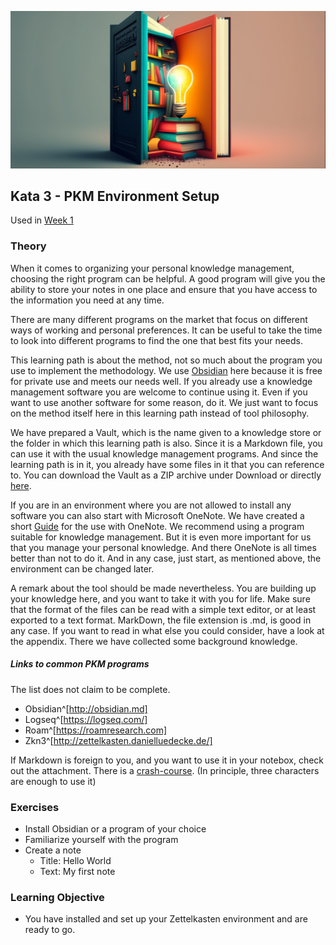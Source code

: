 ![Selecting a program for the PKM environment](images/woche2.png)

## Kata 3 - PKM Environment Setup

Used in [Week 1](2-1-Woche-1.md)

### Theory
When it comes to organizing your personal knowledge management, choosing the right program can be helpful. A good program will give you the ability to store your notes in one place and ensure that you have access to the information you need at any time.

There are many different programs on the market that focus on different ways of working and personal preferences. It can be useful to take the time to look into different programs to find the one that best fits your needs.

This learning path is about the method, not so much about the program you use to implement the methodology. We use [Obsidian](http://obsidian.md) here because it is free for private use and meets our needs well. If you already use a knowledge management software you are welcome to continue using it. Even if you want to use another software for some reason, do it. We just want to focus on the method itself here in this learning path instead of tool philosophy.

We have prepared a Vault, which is the name given to a knowledge store or the folder in which this learning path is also. Since it is a Markdown file, you can use it with the usual knowledge management programs. And since the learning path is in it, you already have some files in it that you can reference to. You can download the Vault as a ZIP archive under Download or directly [here](https://github.com/cogneon/lernos-zettelkasten/blob/main/en/LernOS-Zettelkasten.zip).

If you are in an environment where you are not allowed to install any software you can also start with Microsoft OneNote. We have created a short [Guide](3-0-3-Guide-PKM-mit-OneNote.md) for the use with OneNote. We recommend using a program suitable for knowledge management. But it is even more important for us that you manage your personal knowledge. And there OneNote is all times better than not to do it. And in any case, just start, as mentioned above, the environment can be changed later.

A remark about the tool should be made nevertheless. You are building up your knowledge here, and you want to take it with you for life. Make sure that the format of the files can be read with a simple text editor, or at least exported to a text format. MarkDown, the file extension is .md, is good in any case. If you want to read in what else you could consider, have a look at the appendix. There we have collected some background knowledge.



##### Links to common PKM programs

The list does not claim to be complete.

- Obsidian^[http://obsidian.md]
- Logseq^[https://logseq.com/]
- Roam^[https://roamresearch.com]
- Zkn3^[http://zettelkasten.danielluedecke.de/]

If Markdown is foreign to you, and you want to use it in your notebox, check out the attachment. There is a [crash-course](3-0-1-was-ist-markdown.md). (In principle, three characters are enough to use it)


### Exercises
- Install Obsidian or a program of your choice
- Familiarize yourself with the program
- Create a note
	- Title: Hello World
	- Text: My first note


### Learning Objective
- You have installed and set up your Zettelkasten environment and are ready to go.

<script src="https://giscus.app/client.js"
        data-repo="cogneon/lernos-zettelkasten"
        data-repo-id="R_kgDOI5YY1w"
        data-category="Announcements"
        data-category-id="DIC_kwDOI5YY184CUTx3"
        data-mapping="pathname"
        data-strict="0"
        data-reactions-enabled="1"
        data-emit-metadata="0"
        data-input-position="bottom"
        data-theme="light"
        data-lang="en"
        crossorigin="anonymous"
        async>
</script>

